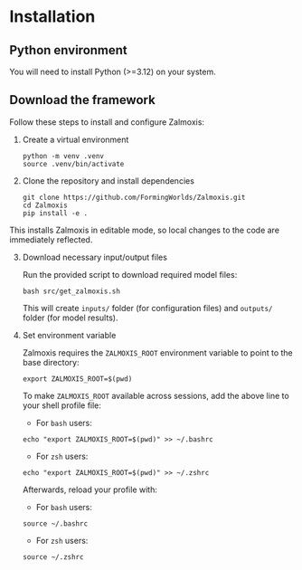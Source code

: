 # Installation

## Python environment

You will need to install Python (>=3.12) on your system.

## Download the framework

Follow these steps to install and configure Zalmoxis:

1. Create a virtual environment

    ```console
    python -m venv .venv
    source .venv/bin/activate
    ```

2. Clone the repository and install dependencies

    ```console
    git clone https://github.com/FormingWorlds/Zalmoxis.git
    cd Zalmoxis
    pip install -e .   
    ```
This installs Zalmoxis in editable mode, so local changes to the code are immediately reflected.

3. Download necessary input/output files

    Run the provided script to download required model files:

    ```console
    bash src/get_zalmoxis.sh
    ```
    This will create `inputs/` folder (for configuration files) and `outputs/` folder (for model results).

3. Set environment variable

    Zalmoxis requires the `ZALMOXIS_ROOT` environment variable to point to the base directory:

    ```console
    export ZALMOXIS_ROOT=$(pwd)
    ```

    To make `ZALMOXIS_ROOT` available across sessions, add the above line to your shell profile file:

    * For `bash` users:

    ```console
    echo "export ZALMOXIS_ROOT=$(pwd)" >> ~/.bashrc
    ```

    * For `zsh` users:

    ```console
    echo "export ZALMOXIS_ROOT=$(pwd)" >> ~/.zshrc
    ```

    Afterwards, reload your profile with:

    * For `bash` users:

    ```console
    source ~/.bashrc 
    ```

    * For `zsh` users:

    ```console
    source ~/.zshrc
    ```

